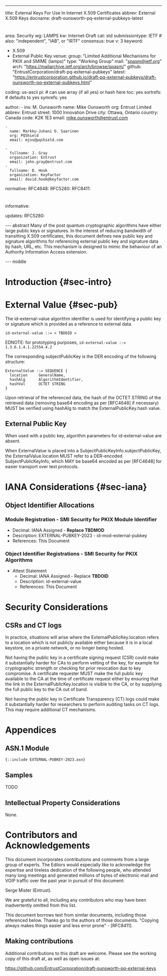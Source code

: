 ---
title: External Keys For Use In Internet X.509 Certificates
abbrev: External X.509 Keys
docname: draft-ounsworth-pq-external-pubkeys-latest


# <!-- stand_alone: true -->
area: Security
wg: LAMPS
kw: Internet-Draft
cat: std
submissiontype: IETF  # also: "independent", "IAB", or "IRTF"
consensus: true
v: 3
keyword:
 - X.509
 - External Public Key
venue:
  group: "Limited Additional Mechanisms for PKIX and SMIME (lamps)"
  type: "Working Group"
  mail: "spasm@ietf.org"
  arch: "https://mailarchive.ietf.org/arch/browse/spasm/"
  github: "EntrustCorporation/draft-pq-external-pubkeys"
  latest: "https://entrustcorporation.github.io/draft-pq-external-pubkeys/draft-ounsworth-pq-external-pubkeys.html"

coding: us-ascii
pi:    # can use array (if all yes) or hash here
  toc: yes
  sortrefs:   # defaults to yes
  symrefs: yes

author:
    -
      ins: M. Ounsworth
      name: Mike Ounsworth
      org: Entrust Limited
      abbrev: Entrust
      street: 1000 Innovation Drive
      city: Ottawa, Ontario
      country: Canada
      code: K2K 1E3
      email: mike.ounsworth@entrust.com

    -
      name: Markku-Juhani O. Saarinen
      org: PQShield
      email: mjos@pqshield.com

    -
      fullname: J. Gray
      organization: Entrust
      email: john.gray@entrust.com
    -
      fullname: D. Hook
      organization: KeyFactor
      email: david.hook@keyfactor.com

normative:
  RFC4648:
  RFC5280:
  RFC8411:

# <!-- EDNOTE: full syntax for this defined here: https://github.com/cabo/kramdown-rfc2629 -->

informative:

updates:
  RFC5280:

--- abstract
Many of the post quantum cryptographic algorithms have either large public keys or signatures. In the interest of reducing bandwidth of transitting X.509 certificates, this document defines new public key and signature algorithms for referencing external public key and signature data by hash, URL, etc. This mechanism is designed to mimic the behaviour of an Authority Information Access extension.

<!-- End of Abstract -->


--- middle

# Introduction {#sec-intro}


# External Value {#sec-pub}

The id-external-value algorithm identifier is used for identifying a public key or signature which is provided as a reference to external data.

~~~
id-external-value ::= < TBDOID >
~~~

EDNOTE: for prototyping purposes, `id-external-value ::= 1.3.6.1.4.1.22554.4.2`

The corresponding subjectPublicKey is the DER encoding of the following structure:

~~~
ExternalValue ::= SEQUENCE {
  location     GeneralName,
  hashAlg      AlgorithmIdentifier,
  hashVal      OCTET STRING
}
~~~


Upon retrieval of the referenced data, the hash of the OCTET STRING of the retrieved data (removing base64 encoding as per [RFC4648] if necessary) MUST be verified using hashAlg to match the ExternalPublicKey.hash value.

## External Public Key

When used with a public key, algorithm parameters for id-external-value are absent.

When ExternalValue is placed into a SubjectPublicKeyInfo.subjectPublicKey, the ExternalValue.location MUST refer to a DER-encoded SubjectPublicKeyInfo, which MAY be base64 encoded as per [RFC4648] for easier transport over text protocols.




<!-- End of Introduction section -->


# IANA Considerations {#sec-iana}
##  Object Identifier Allocations

###  Module Registration - SMI Security for PKIX Module Identifier

-  Decimal: IANA Assigned - **Replace TBDMOD**
-  Description: EXTERNAL-PUBKEY-2023 - id-mod-external-pubkey
-  References: This Document

###  Object Identifier Registrations - SMI Security for PKIX Algorithms

- Attest Statement
  - Decimal: IANA Assigned - Replace **TBDOID**
  - Description: id-external-value
  - References: This Document

<!-- End of IANA Considerations section -->


# Security Considerations

## CSRs and CT logs

In practice, situations will arise where the ExternalPublicKey.location refers to a location which is not publicly available either because it is in a local keystore, on a private network, or no longer being hosted.

Not having the public key in a certificate signing request (CSR) could make it substantially harder for CAs to perform vetting of the key, for example for cryptographic strength or checking for prior revocation due to key compromise. A certificate requester MUST make the full public key available to the CA at the time of certificate request either by ensuring that the link in the ExternalPublicKey.location is visible to the CA, or by supplying the full public key to the CA out of band.


Not having the public key in Certificate Transparency (CT) logs could make it substantially harder for researchers to perform auditing tasks on CT logs. This may require additional CT mechanisms.

<!-- End of Security Considerations section -->

# Appendices

## ASN.1 Module

~~~
{::include EXTERNAL-PUBKEY-2023.asn}
~~~

## Samples

TODO

## Intellectual Property Considerations

None.



# Contributors and Acknowledgements

This document incorporates contributions and comments from a large group of experts. The Editors would especially like to acknowledge the expertise and tireless dedication of the following people, who attended many long meetings and generated millions of bytes of electronic mail and VOIP traffic over the past year in pursuit of this document:

Serge Mister (Entrust).

We are grateful to all, including any contributors who may have
been inadvertently omitted from this list.

This document borrows text from similar documents, including those referenced below. Thanks go to the authors of those
   documents.  "Copying always makes things easier and less error prone" - [RFC8411].

## Making contributions

Additional contributions to this draft are welcome. Please see the working copy of this draft at, as well as open issues at:

https://github.com/EntrustCorporation/draft-ounsworth-pq-external-keys


<!-- End of Contributors section -->

